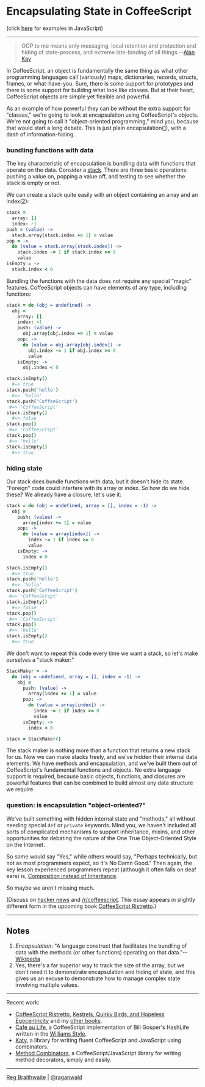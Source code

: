 Encapsulating State in CoffeeScript
===================================

(click [here](https://github.com/raganwald/homoiconic/blob/master/2012/10/encapsulation.js.md) for examples in JavaScript)

---

> OOP to me means only messaging, local retention and protection and hiding of state-process, and extreme late-binding of all things.--[Alan Kay][oop]

[oop]: http://userpage.fu-berlin.de/~ram/pub/pub_jf47ht81Ht/doc_kay_oop_en

In CoffeeScript, an object is fundamentally the same thing as what other programming languages call (variously) maps, dictionaries, records, structs, frames, or what-have-you. Sure, there is some support for prototypes and there is some support for building what look like classes. But at their heart, CoffeeScript objects are simple yet flexible and powerful.

As an example of how powerful they can be without the extra support for "classes," we're going to look at encapsulation using CoffeeScript's objects. We're not going to call it "object-oriented programming," mind you, because that would start a long debate. This is just plain encapsulation([1](#notes)), with a dash of information-hiding.

### bundling functions with data

The key characteristic of encapsulation is bundling data with functions that operate on the data. Consider a [stack]. There are three basic operations: pushing a value on, popping a value off, and testing to see whether the stack is empty or not.

[stack]: https://en.wikipedia.org/wiki/Stack_(data_structure)

We can create a stack quite easily with an object containing an array and an index([2](#notes)):

```coffeescript
stack =
  array: []
  index: -1
push = (value) ->
  stack.array[stack.index += 1] = value
pop = ->
  do (value = stack.array[stack.index]) ->
    stack.index -= 1 if stack.index >= 0
    value
isEmpty = ->
  stack.index < 0
```
      
Bundling the functions with the data does not require any special "magic" features. CoffeeScript objects can have elements of any type, including functions:

```coffeescript
stack = do (obj = undefined) ->
  obj =
    array: []
    index: -1
    push: (value) ->
      obj.array[obj.index += 1] = value
    pop: ->
      do (value = obj.array[obj.index]) ->
        obj.index -= 1 if obj.index >= 0
        value
    isEmpty: ->
      obj.index < 0

stack.isEmpty()
  #=> true
stack.push('hello')
  #=> 'hello'
stack.push('CoffeeScript')
 #=> 'CoffeeScript'
stack.isEmpty()
  #=> false
stack.pop()
 #=> 'CoffeeScript'
stack.pop()
 #=> 'hello'
stack.isEmpty()
  #=> true
```

### hiding state

Our stack does bundle functions with data, but it doesn't hide its state. "Foreign" code could interfere with its array or index. So how do we hide these? We already have a closure, let's use it:

```coffeescript
stack = do (obj = undefined, array = [], index = -1) ->
  obj =
    push: (value) ->
      array[index += 1] = value
    pop: ->
      do (value = array[index]) ->
        index -= 1 if index >= 0
        value
    isEmpty: ->
      index < 0

stack.isEmpty()
  #=> true
stack.push('hello')
  #=> 'hello'
stack.push('CoffeeScript')
 #=> 'CoffeeScript'
stack.isEmpty()
  #=> false
stack.pop()
 #=> 'CoffeeScript'
stack.pop()
 #=> 'hello'
stack.isEmpty()
  #=> true
```

We don't want to repeat this code every time we want a stack, so let's make ourselves a "stack maker:"

```coffeescript
StackMaker = ->
  do (obj = undefined, array = [], index = -1) ->
    obj =
      push: (value) ->
        array[index += 1] = value
      pop: ->
        do (value = array[index]) ->
          index -= 1 if index >= 0
          value
      isEmpty: ->
        index < 0

stack = StackMaker()
```

The stack maker is nothing more than a function that returns a new stack for us. Now we can make stacks freely, and we've hidden their internal data elements. We have methods and encapsulation, and we've built them out of CoffeeScript's fundamental functions and objects. No extra language support is required, because basic objects, functions, and closures are powerful features that can be combined to build almost any data structure we require.

### question: is encapsulation "object-oriented?"

We've built something with hidden internal state and "methods," all without needing special `def` or `private` keywords. Mind you, we haven't included all sorts of complicated mechanisms to support inheritance, mixins, and other opportunities for debating the nature of the One True Object-Oriented Style on the Internet.

So some would say "Yes," while others would say, "Perhaps technically, but not as most programmers expect, so it's No Damn Good." Then again, the key lesson experienced programmers repeat (although it often falls on deaf ears) is, [Composition instead of Inheritance](http://www.c2.com/cgi/wiki?CompositionInsteadOfInheritance).

So maybe we aren't missing much.

(Discuss on [hacker news](http://news.ycombinator.com/item?id=4693246) and [/r/coffeescript](http://www.reddit.com/r/coffeescript/comments/11ysax/encapsulation_in_coffeescript/). This essay appears in slightly different form in the upcoming book [CoffeeScript Ristretto](http://leanpub.com/coffeescript-ristretto).)

---

Notes
---

1. *Encapsulation*: "A language construct that facilitates the bundling of data with the methods (or other functions) operating on that data."--[Wikipedia]
2. Yes, there's a far superior way to track the size of the array, but we don't need it to demonstrate encapsulation and hiding of state, and this gives us an excuse to demonstrate how to manage complex state involving multiple values.

[Wikipedia]: https://en.wikipedia.org/wiki/Encapsulation_(object-oriented_programming)

---

Recent work:

* [CoffeeScript Ristretto](http://leanpub.com/coffeescript-ristretto), [Kestrels, Quirky Birds, and Hopeless Egocentricity](http://leanpub.com/combinators) and my [other books](http://leanpub.com/u/raganwald).
* [Cafe au Life](http://recursiveuniver.se), a CoffeeScript implementation of Bill Gosper's HashLife written in the [Williams Style](https://github.com/raganwald/homoiconic/blob/master/2011/11/COMEFROM.md).
* [Katy](http://github.com/raganwald/Katy), a library for writing fluent CoffeeScript and JavaScript using combinators.
* [Method Combinators](https://github.com/raganwald/method-combinators), a CoffeeScript/JavaScript library for writing method decorators, simply and easily. 

---

[Reg Braithwaite](http://braythwayt.com) | [@raganwald](http://twitter.com/raganwald)